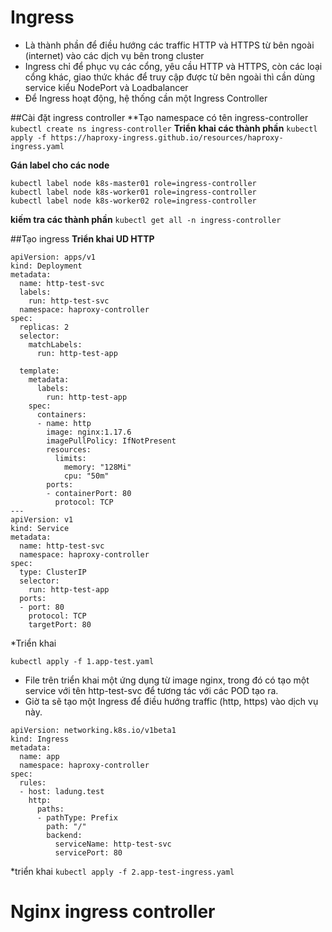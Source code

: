 # Ingress
- Là thành phần để điều hướng các traffic HTTP và HTTPS từ bên ngoài (internet) vào các dịch vụ bên trong cluster
- Ingress chỉ để phục vụ các cổng, yêu cầu HTTP và HTTPS, còn các loại cổng khác, giao thức khác để truy cập được từ bên ngoài thì cần dùng service kiểu NodePort và Loadbalancer
- Để Ingress hoạt động, hệ thống cần một Ingress Controller

##Cài đặt ingress controller
**Tạo namespace có tên ingress-controller
```kubectl create ns ingress-controller```
**Triển khai các thành phần**
```kubectl apply -f https://haproxy-ingress.github.io/resources/haproxy-ingress.yaml```

**Gán label cho các node**
```
kubectl label node k8s-master01 role=ingress-controller
kubectl label node k8s-worker01 role=ingress-controller
kubectl label node k8s-worker02 role=ingress-controller
```

**kiếm tra các thành phần**
```kubectl get all -n ingress-controller```

##Tạo ingress
**Triển khai UD HTTP**
```
apiVersion: apps/v1
kind: Deployment
metadata:
  name: http-test-svc
  labels:
    run: http-test-svc
  namespace: haproxy-controller
spec:
  replicas: 2
  selector:
    matchLabels:
      run: http-test-app
  
  template:
    metadata:
      labels:
        run: http-test-app
    spec:
      containers:
      - name: http
        image: nginx:1.17.6
        imagePullPolicy: IfNotPresent
        resources:
          limits:
            memory: "128Mi"
            cpu: "50m"
        ports:
        - containerPort: 80
          protocol: TCP
---
apiVersion: v1
kind: Service
metadata:
  name: http-test-svc
  namespace: haproxy-controller
spec:
  type: ClusterIP
  selector:
    run: http-test-app
  ports:
  - port: 80
    protocol: TCP
    targetPort: 80

```

*Triển khai
```
kubectl apply -f 1.app-test.yaml
```
- File trên triển khai một ứng dụng từ image nginx, trong đó có tạo một service với tên http-test-svc để tương tác với các POD tạo ra.
- Giờ ta sẽ tạo một Ingress để điều hướng traffic (http, https) vào dịch vụ này.
```
apiVersion: networking.k8s.io/v1beta1
kind: Ingress
metadata:
  name: app
  namespace: haproxy-controller
spec:
  rules:
  - host: ladung.test
    http:
      paths:
      - pathType: Prefix
        path: "/"
        backend:
          serviceName: http-test-svc
          servicePort: 80
```
*triển khai
```kubectl apply -f 2.app-test-ingress.yaml```


# Nginx ingress controller

